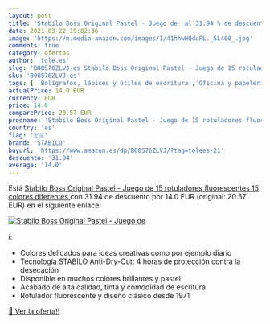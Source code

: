 ```yaml
---
layout: post
title: 'Stabilo Boss Original Pastel - Juego de  al 31.94 % de descuento'
date: 2021-03-22 19:02:36
image: 'https://m.media-amazon.com/images/I/41hhwHQduPL._SL400_.jpg'
comments: true
category: ofertas
author: 'tole.es'
slug: 'B08S76ZLVJ-es Stabilo Boss Original Pastel - Juego de 15 rotuladores...'
sku: 'B08S76ZLVJ-es'
tags: [ 'Bolígrafos, lápices y útiles de escritura','Oficina y papelería','Rotuladores y subrayadores','Subrayadores','rotuladores','stabilo', ]
actualPrice: 14.0 EUR
currency: EUR
price: 14.0
comparePrice: 20.57 EUR
prodname: 'Stabilo Boss Original Pastel - Juego de 15 rotuladores fluorescentes  15 colores diferentes '
country: 'es'
flag: '🇪🇸'
brand: 'STABILO'
buyurl: 'https://www.amazon.es/dp/B08S76ZLVJ/?tag=tolees-21'
descuento: '31.94'
average: '14.0'
---
```


Está [Stabilo Boss Original Pastel - Juego de 15 rotuladores fluorescentes  15 colores diferentes ](https://www.amazon.es/dp/B08S76ZLVJ/?tag=tolees-21) con 31.94 de descuento por 14.0 EUR (original: 20.57 EUR) en el siguiente enlace!

[![Stabilo Boss Original Pastel - Juego de ](https://m.media-amazon.com/images/I/41hhwHQduPL._SL400_.jpg)](https://www.amazon.es/dp/B08S76ZLVJ/?tag=tolees-21)

ℹ️:

- Colores delicados para ideas creativas como por ejemplo diario
- Tecnología STABILO Anti-Dry-Out: 4 horas de protección contra la desecación
- Disponible en muchos colores brillantes y pastel
- Acabado de alta calidad, tinta y comodidad de escritura
- Rotulador fluorescente y diseño clásico desde 1971

[🛒 Ver la oferta!!](https://www.amazon.es/dp/B08S76ZLVJ/?tag=tolees-21)
